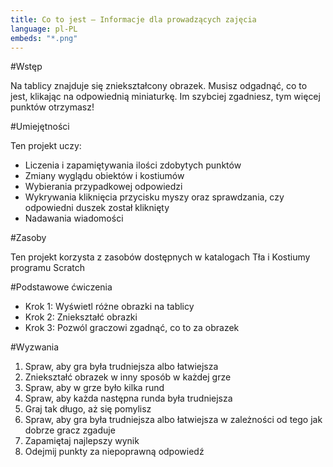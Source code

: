 ```yaml
---
title: Co to jest — Informacje dla prowadzących zajęcia
language: pl-PL
embeds: "*.png"
---
```


#Wstęp

Na tablicy znajduje się zniekształcony obrazek. Musisz odgadnąć, co to jest, klikając na odpowiednią miniaturkę. Im szybciej zgadniesz, tym więcej punktów otrzymasz!

#Umiejętności

Ten projekt uczy:

* Liczenia i zapamiętywania ilości zdobytych punktów
* Zmiany wyglądu obiektów i kostiumów
* Wybierania przypadkowej odpowiedzi
* Wykrywania kliknięcia przycisku myszy oraz sprawdzania, czy odpowiedni duszek został kliknięty
* Nadawania wiadomości

#Zasoby

Ten projekt korzysta z zasobów dostępnych w katalogach Tła i Kostiumy programu Scratch

#Podstawowe ćwiczenia
* Krok 1: Wyświetl różne obrazki na tablicy
* Krok 2: Zniekształć obrazki
* Krok 3: Pozwól graczowi zgadnąć, co to za obrazek

#Wyzwania
1. Spraw, aby gra była trudniejsza albo łatwiejsza
2. Zniekształć obrazek w inny sposób w każdej grze
3. Spraw, aby w grze było kilka rund
4. Spraw, aby każda następna runda była trudniejsza
5. Graj tak długo, aż się pomylisz
6. Spraw, aby gra była trudniejsza albo łatwiejsza w zależności od tego jak dobrze gracz zgaduje
7. Zapamiętaj najlepszy wynik
8. Odejmij punkty za niepoprawną odpowiedź

